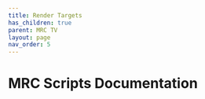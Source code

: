 ```yaml
---
title: Render Targets
has_children: true
parent: MRC TV
layout: page
nav_order: 5
---
```

# MRC Scripts Documentation
<!--
Welcome to the official documentation for **MRC Scripts**, a suite of premium FiveM resources designed to enhance your server with unique, high-quality functionality. This documentation is here to guide you through installation, configuration, and getting the most out of your purchases.

## About MRC Scripts

MRC Scripts are created with a focus on performance, customization, and reliability. Whether you're looking for immersive gameplay features, innovative mechanics, or streamlined server management tools, MRC Scripts have something to offer.

All scripts are available for purchase on [Tebex.io](https://mrcscripts.tebex.io/), ensuring secure and hassle-free transactions.


## Quick Links

- **[Home](index.md):** Learn about MRC Scripts and get started.
- **[Render Targets](mrc-tv.md):** Explore the Render Targets module and its features.
- **[Purchase Scripts](https://mrcscripts.tebex.io/):** Visit our store to purchase additional MRC resources.
- **[Discord](https://discord.gg/2GJuasYVf4):** Join our Discord server for community-driven help and updates.

## Support

If you encounter any issues or have questions, feel free to reach out through:
- Our **[Discord](https://discord.gg/2GJuasYVf4)** 
- Or Email us at [MRC Scripts](mailto: mrc.scripts@gmail.com)

## Contributing

While MRC Scripts are premium resources, we welcome suggestions for new features or improvements. Let us know how we can make our resources even better for your server!

## License

MRC Scripts are protected under a [commercial license](LICENSE) and are intended for use by the purchasing entity only. Redistribution or unauthorized sharing of scripts is strictly prohibited.

---

Thank you for choosing MRC Scripts to power your FiveM server. We appreciate your support and look forward to seeing how you use our resources! -->
